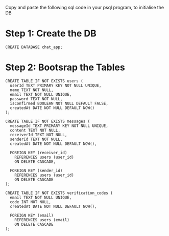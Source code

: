 Copy and paste the following sql code in your psql program, to initialise the DB

# Step 1: Create the DB

```
CREATE DATABASE chat_app;
```

# Step 2: Bootsrap the Tables

```
CREATE TABLE IF NOT EXISTS users (
  userId TEXT PRIMARY KEY NOT NULL UNIQUE,
  name TEXT NOT NULL,
  email TEXT NOT NULL UNIQUE,
  password TEXT NOT NULL,
  isConfirmed BOOLEAN NOT NULL DEFAULT FALSE,
  createdAt DATE NOT NULL DEFAULT NOW()
);

CREATE TABLE IF NOT EXISTS messages (
  messageId TEXT PRIMARY KEY NOT NULL UNIQUE,
  content TEXT NOT NULL,
  receiverId TEXT NOT NULL,
  senderId TEXT NOT NULL,
  createdAt DATE NOT NULL DEFAULT NOW(),

  FOREIGN KEY (receiver_id)
    REFERENCES users (user_id)
    ON DELETE CASCADE,

  FOREIGN KEY (sender_id)
    REFERENCES users (user_id)
    ON DELETE CASCADE
);

CREATE TABLE IF NOT EXISTS verification_codes (
  email TEXT NOT NULL UNIQUE,
  code INT NOT NULL,
  createdAt DATE NOT NULL DEFAULT NOW(),

  FOREIGN KEY (email)
    REFERENCES users (email)
    ON DELETE CASCADE
);
```
